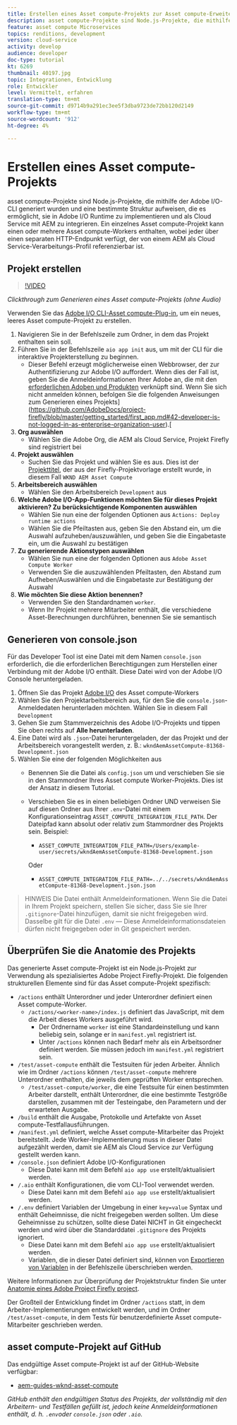 ```yaml
---
title: Erstellen eines Asset compute-Projekts zur Asset compute-Erweiterbarkeit
description: asset compute-Projekte sind Node.js-Projekte, die mithilfe der Adobe I/O-CLI generiert wurden und eine bestimmte Struktur aufweisen, die es ermöglicht, sie in Adobe I/O Runtime zu implementieren und als Cloud Service mit AEM zu integrieren.
feature: asset compute Microservices
topics: renditions, development
version: cloud-service
activity: develop
audience: developer
doc-type: tutorial
kt: 6269
thumbnail: 40197.jpg
topic: Integrationen, Entwicklung
role: Entwickler
level: Vermittelt, erfahren
translation-type: tm+mt
source-git-commit: d9714b9a291ec3ee5f3dba9723de72bb120d2149
workflow-type: tm+mt
source-wordcount: '912'
ht-degree: 4%

---
```



# Erstellen eines Asset compute-Projekts

asset compute-Projekte sind Node.js-Projekte, die mithilfe der Adobe I/O-CLI generiert wurden und eine bestimmte Struktur aufweisen, die es ermöglicht, sie in Adobe I/O Runtime zu implementieren und als Cloud Service mit AEM zu integrieren. Ein einzelnes Asset compute-Projekt kann einen oder mehrere Asset compute-Workers enthalten, wobei jeder über einen separaten HTTP-Endpunkt verfügt, der von einem AEM als Cloud Service-Verarbeitungs-Profil referenzierbar ist.

## Projekt erstellen

>[!VIDEO](https://video.tv.adobe.com/v/40197/?quality=12&learn=on)

_Clickthrough zum Generieren eines Asset compute-Projekts (ohne Audio)_

Verwenden Sie das [Adobe I/O CLI-Asset compute-Plug-in](../set-up/development-environment.md#aio-cli), um ein neues, leeres Asset compute-Projekt zu erstellen.

1. Navigieren Sie in der Befehlszeile zum Ordner, in dem das Projekt enthalten sein soll.
1. Führen Sie in der Befehlszeile `aio app init` aus, um mit der CLI für die interaktive Projekterstellung zu beginnen.
   + Dieser Befehl erzeugt möglicherweise einen Webbrowser, der zur Authentifizierung zur Adobe I/O auffordert. Wenn dies der Fall ist, geben Sie die Anmeldeinformationen Ihrer Adobe an, die mit den [erforderlichen Adoben und Produkten](../set-up/accounts-and-services.md) verknüpft sind. Wenn Sie sich nicht anmelden können, befolgen Sie die folgenden Anweisungen zum Generieren eines Projekts](https://github.com/AdobeDocs/project-firefly/blob/master/getting_started/first_app.md#42-developer-is-not-logged-in-as-enterprise-organization-user).[
1. __Org auswählen__
   + Wählen Sie die Adobe Org, die AEM als Cloud Service, Projekt Firefly sind registriert bei
1. __Projekt auswählen__
   + Suchen Sie das Projekt und wählen Sie es aus. Dies ist der [Projekttitel](../set-up/firefly.md), der aus der Firefly-Projektvorlage erstellt wurde, in diesem Fall `WKND AEM Asset Compute`
1. __Arbeitsbereich auswählen__
   + Wählen Sie den Arbeitsbereich `Development` aus
1. __Welche Adobe I/O-App-Funktionen möchten Sie für dieses Projekt aktivieren? Zu berücksichtigende Komponenten auswählen__
   + Wählen Sie nun eine der folgenden Optionen aus `Actions: Deploy runtime actions`
   + Wählen Sie die Pfeiltasten aus, geben Sie den Abstand ein, um die Auswahl aufzuheben/auszuwählen, und geben Sie die Eingabetaste ein, um die Auswahl zu bestätigen
1. __Zu generierende Aktionstypen auswählen__
   + Wählen Sie nun eine der folgenden Optionen aus `Adobe Asset Compute Worker`
   + Verwenden Sie die auszuwählenden Pfeiltasten, den Abstand zum Aufheben/Auswählen und die Eingabetaste zur Bestätigung der Auswahl
1. __Wie möchten Sie diese Aktion benennen?__
   + Verwenden Sie den Standardnamen `worker`.
   + Wenn Ihr Projekt mehrere Mitarbeiter enthält, die verschiedene Asset-Berechnungen durchführen, benennen Sie sie semantisch

## Generieren von console.json

Für das Developer Tool ist eine Datei mit dem Namen `console.json` erforderlich, die die erforderlichen Berechtigungen zum Herstellen einer Verbindung mit der Adobe I/O enthält. Diese Datei wird von der Adobe I/O Console heruntergeladen.

1. Öffnen Sie das Projekt [Adobe I/O](https://console.adobe.io) des Asset compute-Workers
1. Wählen Sie den Projektarbeitsbereich aus, für den Sie die `console.json`-Anmeldedaten herunterladen möchten. Wählen Sie in diesem Fall `Development`
1. Gehen Sie zum Stammverzeichnis des Adobe I/O-Projekts und tippen Sie oben rechts auf __Alle herunterladen__.
1. Eine Datei wird als `.json`-Datei heruntergeladen, der das Projekt und der Arbeitsbereich vorangestellt werden, z. B.: `wkndAemAssetCompute-81368-Development.json`
1. Wählen Sie eine der folgenden Möglichkeiten aus
   + Benennen Sie die Datei als `config.json` um und verschieben Sie sie in den Stammordner Ihres Asset compute Worker-Projekts. Dies ist der Ansatz in diesem Tutorial.
   + Verschieben Sie es in einen beliebigen Ordner UND verweisen Sie auf diesen Ordner aus Ihrer `.env`-Datei mit einem Konfigurationseintrag `ASSET_COMPUTE_INTEGRATION_FILE_PATH`. Der Dateipfad kann absolut oder relativ zum Stammordner des Projekts sein. Beispiel:
      + `ASSET_COMPUTE_INTEGRATION_FILE_PATH=/Users/example-user/secrets/wkndAemAssetCompute-81368-Development.json`

      Oder
      + `ASSET_COMPUTE_INTEGRATION_FILE_PATH=../../secrets/wkndAemAssetCompute-81368-Development.json.json`


> HINWEIS
> Die Datei  enthält Anmeldeinformationen. Wenn Sie die Datei in Ihrem Projekt speichern, stellen Sie sicher, dass Sie sie Ihrer `.gitignore`-Datei hinzufügen, damit sie nicht freigegeben wird. Dasselbe gilt für die Datei `.env` — Diese Anmeldeinformationsdateien dürfen nicht freigegeben oder in Git gespeichert werden.

## Überprüfen Sie die Anatomie des Projekts

Das generierte Asset compute-Projekt ist ein Node.js-Projekt zur Verwendung als spezialisiertes Adobe Project Firefly-Projekt. Die folgenden strukturellen Elemente sind für das Asset compute-Projekt spezifisch:

+ `/actions` enthält Unterordner und jeder Unterordner definiert einen Asset compute-Worker.
   + `/actions/<worker-name>/index.js` definiert das JavaScript, mit dem die Arbeit dieses Workers ausgeführt wird.
      + Der Ordnername `worker` ist eine Standardeinstellung und kann beliebig sein, solange er in `manifest.yml` registriert ist.
      + Unter `/actions` können nach Bedarf mehr als ein Arbeitsordner definiert werden. Sie müssen jedoch im `manifest.yml` registriert sein.
+ `/test/asset-compute` enthält die Testsuiten für jeden Arbeiter. Ähnlich wie im Ordner `/actions` können `/test/asset-compute` mehrere Unterordner enthalten, die jeweils dem geprüften Worker entsprechen.
   + `/test/asset-compute/worker`, die eine Testsuite für einen bestimmten Arbeiter darstellt, enthält Unterordner, die eine bestimmte Testgröße darstellen, zusammen mit der Testeingabe, den Parametern und der erwarteten Ausgabe.
+ `/build` enthält die Ausgabe, Protokolle und Artefakte von Asset compute-Testfallausführungen.
+ `/manifest.yml` definiert, welche Asset compute-Mitarbeiter das Projekt bereitstellt. Jede Worker-Implementierung muss in dieser Datei aufgezählt werden, damit sie AEM als Cloud Service zur Verfügung gestellt werden kann.
+ `/console.json` definiert Adobe I/O-Konfigurationen
   + Diese Datei kann mit dem Befehl `aio app use` erstellt/aktualisiert werden.
+ `/.aio` enthält Konfigurationen, die vom CLI-Tool verwendet werden.
   + Diese Datei kann mit dem Befehl `aio app use` erstellt/aktualisiert werden.
+ `/.env` definiert Variablen der Umgebung in einer  `key=value` Syntax und enthält Geheimnisse, die nicht freigegeben werden sollten. Um diese Geheimnisse zu schützen, sollte diese Datei NICHT in Git eingecheckt werden und wird über die Standarddatei `.gitignore` des Projekts ignoriert.
   + Diese Datei kann mit dem Befehl `aio app use` erstellt/aktualisiert werden.
   + Variablen, die in dieser Datei definiert sind, können von [Exportieren von Variablen](../deploy/runtime.md) in der Befehlszeile überschrieben werden.

Weitere Informationen zur Überprüfung der Projektstruktur finden Sie unter [Anatomie eines Adobe Project Firefly project](https://github.com/AdobeDocs/project-firefly/blob/master/getting_started/first_app.md#5-anatomy-of-a-project-firefly-application).

Der Großteil der Entwicklung findet im Ordner `/actions` statt, in dem Arbeiter-Implementierungen entwickelt werden, und im Ordner `/test/asset-compute`, in dem Tests für benutzerdefinierte Asset compute-Mitarbeiter geschrieben werden.

## asset compute-Projekt auf GitHub

Das endgültige Asset compute-Projekt ist auf der GitHub-Website verfügbar:

+ [aem-guides-wknd-asset-compute](https://github.com/adobe/aem-guides-wknd-asset-compute)

_GitHub enthält den endgültigen Status des Projekts, der vollständig mit den Arbeitern- und Testfällen gefüllt ist, jedoch keine Anmeldeinformationen enthält, d. h.  `.env`oder  `console.json` oder  `.aio`._

